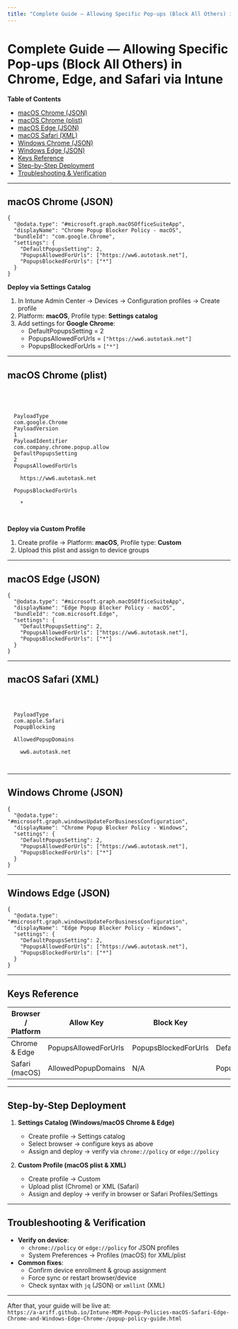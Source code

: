 ```yaml
---
title: "Complete Guide — Allowing Specific Pop-ups (Block All Others) in Chrome, Edge, and Safari via Intune"
---
```


# Complete Guide — Allowing Specific Pop-ups (Block All Others) in Chrome, Edge, and Safari via Intune

**Table of Contents**  
- [macOS Chrome (JSON)](#macos-chrome-json)  
- [macOS Chrome (plist)](#macos-chrome-plist)  
- [macOS Edge (JSON)](#macos-edge-json)  
- [macOS Safari (XML)](#macos-safari-xml)  
- [Windows Chrome (JSON)](#windows-chrome-json)  
- [Windows Edge (JSON)](#windows-edge-json)  
- [Keys Reference](#keys-reference)  
- [Step-by-Step Deployment](#step-by-step-deployment)  
- [Troubleshooting & Verification](#troubleshooting--verification)

---

## macOS Chrome (JSON)

```
{
  "@odata.type": "#microsoft.graph.macOSOfficeSuiteApp",
  "displayName": "Chrome Popup Blocker Policy - macOS",
  "bundleId": "com.google.Chrome",
  "settings": {
    "DefaultPopupsSetting": 2,
    "PopupsAllowedForUrls": ["https://ww6.autotask.net"],
    "PopupsBlockedForUrls": ["*"]
  }
}
```

**Deploy via Settings Catalog**  
1. In Intune Admin Center → Devices → Configuration profiles → Create profile  
2. Platform: **macOS**, Profile type: **Settings catalog**  
3. Add settings for **Google Chrome**:  
   - DefaultPopupsSetting = 2  
   - PopupsAllowedForUrls = `["https://ww6.autotask.net"]`  
   - PopupsBlockedForUrls = `["*"]`  

---

## macOS Chrome (plist)

```




  PayloadType
  com.google.Chrome
  PayloadVersion
  1
  PayloadIdentifier
  com.company.chrome.popup.allow
  DefaultPopupsSetting
  2
  PopupsAllowedForUrls
  
    https://ww6.autotask.net
  
  PopupsBlockedForUrls
  
    *
  


```

**Deploy via Custom Profile**  
1. Create profile → Platform: **macOS**, Profile type: **Custom**  
2. Upload this plist and assign to device groups  

---

## macOS Edge (JSON)

```
{
  "@odata.type": "#microsoft.graph.macOSOfficeSuiteApp",
  "displayName": "Edge Popup Blocker Policy - macOS",
  "bundleId": "com.microsoft.Edge",
  "settings": {
    "DefaultPopupsSetting": 2,
    "PopupsAllowedForUrls": ["https://ww6.autotask.net"],
    "PopupsBlockedForUrls": ["*"]
  }
}
```

---

## macOS Safari (XML)

```



  PayloadType
  com.apple.Safari
  PopupBlocking
  
  AllowedPopupDomains
  
    ww6.autotask.net
  


```

---

## Windows Chrome (JSON)

```
{
  "@odata.type": "#microsoft.graph.windowsUpdateForBusinessConfiguration",
  "displayName": "Chrome Popup Blocker Policy - Windows",
  "settings": {
    "DefaultPopupsSetting": 2,
    "PopupsAllowedForUrls": ["https://ww6.autotask.net"],
    "PopupsBlockedForUrls": ["*"]
  }
}
```

---

## Windows Edge (JSON)

```
{
  "@odata.type": "#microsoft.graph.windowsUpdateForBusinessConfiguration",
  "displayName": "Edge Popup Blocker Policy - Windows",
  "settings": {
    "DefaultPopupsSetting": 2,
    "PopupsAllowedForUrls": ["https://ww6.autotask.net"],
    "PopupsBlockedForUrls": ["*"]
  }
}
```

---

## Keys Reference

| Browser / Platform | Allow Key               | Block Key               | Default Key            |
|--------------------|-------------------------|-------------------------|------------------------|
| Chrome & Edge      | PopupsAllowedForUrls    | PopupsBlockedForUrls    | DefaultPopupsSetting   |
| Safari (macOS)     | AllowedPopupDomains     | N/A                     | PopupBlocking          |

---

## Step-by-Step Deployment

1. **Settings Catalog (Windows/macOS Chrome & Edge)**  
   - Create profile → Settings catalog  
   - Select browser → configure keys as above  
   - Assign and deploy → verify via `chrome://policy` or `edge://policy`  

2. **Custom Profile (macOS plist & XML)**  
   - Create profile → Custom  
   - Upload plist (Chrome) or XML (Safari)  
   - Assign and deploy → verify in browser or Safari Profiles/Settings  

---

## Troubleshooting & Verification

- **Verify on device**:  
  - `chrome://policy` or `edge://policy` for JSON profiles  
  - System Preferences → Profiles (macOS) for XML/plist  
- **Common fixes**:  
  - Confirm device enrollment & group assignment  
  - Force sync or restart browser/device  
  - Check syntax with `jq` (JSON) or `xmllint` (XML)  

---



After that, your guide will be live at:  
`https://a-ariff.github.io/Intune-MDM-Popup-Policies-macOS-Safari-Edge-Chrome-and-Windows-Edge-Chrome-/popup-policy-guide.html`
